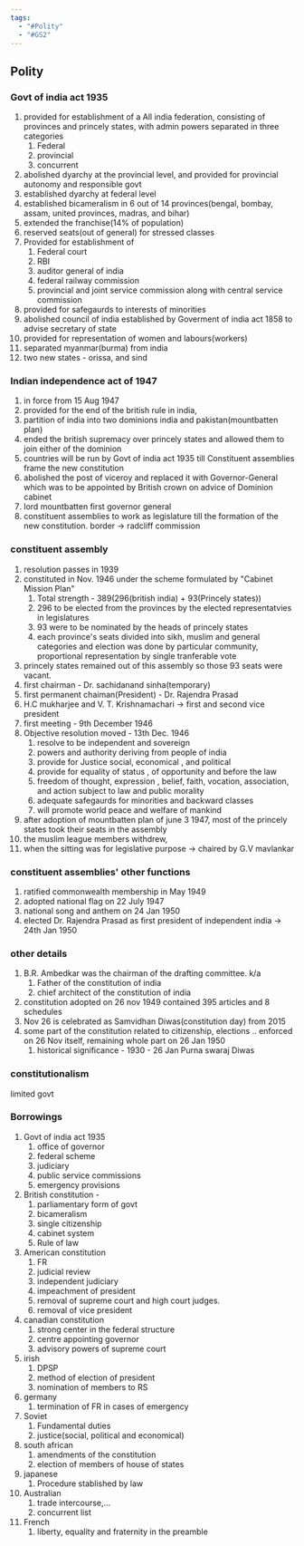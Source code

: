 ```yaml
---
tags:
  - "#Polity"
  - "#GS2"
---
```

## Polity
### Govt of india act 1935
1. provided for establishment of a All india federation, consisting of provinces and princely states, with admin powers separated in three categories 
	1. Federal
	2. provincial
	3. concurrent
2. abolished dyarchy at the provincial level, and provided for provincial autonomy and responsible govt
3. established dyarchy at federal level
4. established bicameralism in 6 out of 14 provinces(bengal, bombay, assam, united provinces, madras, and bihar)
5. extended the franchise(14% of population)
6. reserved seats(out of general) for stressed classes
7. Provided for establishment of 
	1. Federal court
	2. RBI
	3. auditor general of india
	4. federal railway commission
	5. provincial and joint service commission along with central service commission
8. provided for safegaurds to interests of minorities
9. abolished council of india established by Goverment of india act 1858 to advise secretary of state
10. provided for representation of women and labours(workers)
11. separated myanmar(burma) from india
12. two new states - orissa, and sind

### Indian independence act of 1947
1. in force from 15 Aug 1947
2. provided for the end of the british rule in india,
3. partition of india into two dominions india and pakistan(mountbatten plan)
4. ended the british supremacy over princely states and allowed them to join either of the dominion
5. countries will be run by Govt of india act 1935 till Constituent assemblies frame the new constitution
6. abolished the post of viceroy and replaced it with Governor-General which was to be appointed by British crown on advice of Dominion cabinet
7. lord mountbatten first governor general
8. constituent assemblies to work as legislature till the formation of the new constitution.
border -> radcliff commission
### constituent assembly
1. resolution passes in 1939
2. constituted in Nov. 1946 under the scheme formulated by "Cabinet Mission Plan"
	1. Total strength - 389(296(british india) + 93(Princely states))
	2. 296 to be elected from the provinces by the elected representatvies in legislatures
	3. 93 were to be nominated by the heads of princely states
	4. each province's seats divided into sikh, muslim and general categories and election was done by particular community, proportional representation by single tranferable vote
3. princely states remained out of this assembly so those 93 seats were vacant.
4. first chairman - Dr. sachidanand sinha(temporary)
5. first permanent chaiman(President) - Dr. Rajendra Prasad
6. H.C mukharjee and V. T. Krishnamachari -> first and second vice president
7. first meeting - 9th December 1946
8. Objective resolution moved - 13th Dec. 1946
	1. resolve to be independent and sovereign
	2. powers and authority deriving from people of india
	3. provide for Justice social, economical , and political
	4. provide for equality of status , of opportunity and before the law
	5. freedom of thought, expression , belief, faith, vocation, association, and action subject to law and public morality
	6. adequate safegaurds for minorities and backward classes
	7. will promote world peace and welfare of mankind
9. after adoption of mountbatten plan of june 3 1947, most of the princely states took their seats in the assembly
10. the muslim league members withdrew, 
11. when the sitting was for legislative purpose -> chaired by G.V mavlankar
### constituent assemblies' other functions
1. ratified commonwealth membership in May 1949
2. adopted national flag on 22 July 1947
3. national song and anthem on 24 Jan 1950
4. elected Dr. Rajendra Prasad as first president of independent india -> 24th Jan 1950
### other details
1. B.R. Ambedkar was the chairman of the drafting committee. k/a
	1. Father of the constitution of india
	2. chief architect of the constitution of india
2. constitution adopted on 26 nov 1949 contained 395 articles and 8 schedules
3. Nov 26 is celebrated as Samvidhan Diwas(constitution day) from 2015
4. some part of the constitution related to citizenship, elections .. enforced on 26 Nov itself, remaining whole part on 26 Jan 1950
	1. historical significance - 1930 - 26 Jan Purna swaraj Diwas
### constitutionalism 
limited govt
### Borrowings
1. Govt of india act 1935
	1. office of governor
	2. federal scheme
	3. judiciary
	4. public service commissions
	5. emergency provisions
2. British constitution - 
	1. parliamentary form of govt
	2. bicameralism
	3. single citizenship
	4. cabinet system
	5. Rule of law
3. American constitution
	1. FR
	2. judicial review
	3. independent judiciary
	4. impeachment of president
	5. removal of supreme court and high court judges.
	6. removal of vice president
4. canadian constitution
	1. strong center in the federal structure
	2. centre appointing governor
	3. advisory powers of supreme court
5. irish
	1. DPSP
	2. method of election of president
	3. nomination of members to RS
6. germany
	1. termination of FR in cases of emergency
7. Soviet 
	1. Fundamental duties
	2. justice(social, political and economical)
8. south african
	1. amendments of the constitution
	2. election of members of house of states
9. japanese
	1. Procedure stablished by law
10. Australian 
	1. trade intercourse,...
	2. concurrent list
11. French
	1. liberty, equality and fraternity in the preamble